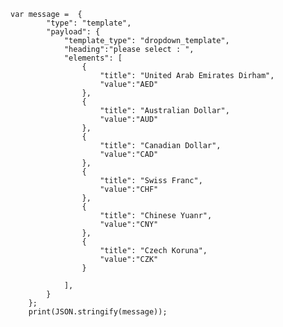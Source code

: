 	var message =  {
			"type": "template",
			"payload": {
				"template_type": "dropdown_template",
				"heading":"please select : ",
				"elements": [
					{
						"title": "United Arab Emirates Dirham",
						"value":"AED"
					},
					{
						"title": "Australian Dollar",
						"value":"AUD"
					},
					{
						"title": "Canadian Dollar",
						"value":"CAD"
					},
					{
						"title": "Swiss Franc",
						"value":"CHF"
					},
					{
						"title": "Chinese Yuanr",
						"value":"CNY"
					},
					{
						"title": "Czech Koruna",
						"value":"CZK"
					}
			   
				], 
			}
		};
		print(JSON.stringify(message)); 